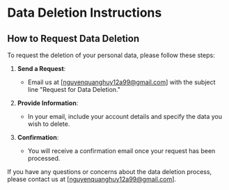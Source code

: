 # Data Deletion Instructions

## How to Request Data Deletion

To request the deletion of your personal data, please follow these steps:

1. **Send a Request**: 
   - Email us at [nguyenquanghuy12a99@gmail.com] with the subject line "Request for Data Deletion."

2. **Provide Information**: 
   - In your email, include your account details and specify the data you wish to delete.

3. **Confirmation**:
   - You will receive a confirmation email once your request has been processed.

If you have any questions or concerns about the data deletion process, please contact us at [nguyenquanghuy12a99@gmail.com].
